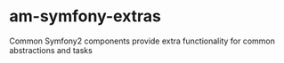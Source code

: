 am-symfony-extras
=================

Common Symfony2 components provide extra functionality for common abstractions and tasks
